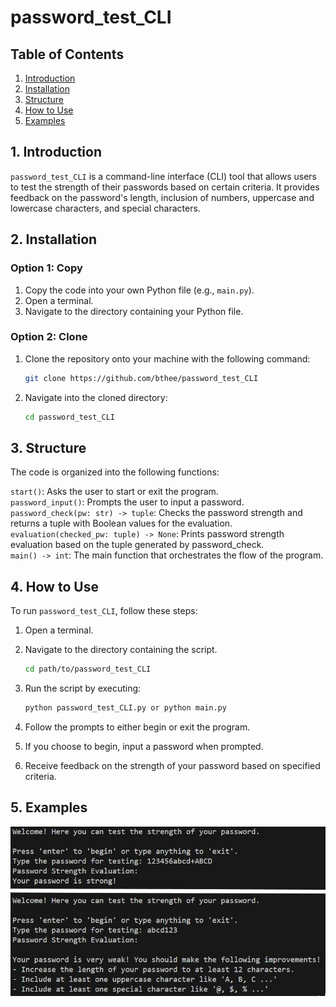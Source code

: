 # password_test_CLI

## Table of Contents

1. [Introduction](#introduction)
2. [Installation](#installation)
3. [Structure](#structure)
4. [How to Use](#how-to-use)
5. [Examples](#examples)

## 1. Introduction <a name="introduction"></a>

`password_test_CLI` is a command-line interface (CLI) tool that allows users to test the strength of their passwords based on certain criteria. It provides feedback on the password's length, inclusion of numbers, uppercase and lowercase characters, and special characters.

## 2. Installation <a name="installation"></a>

### Option 1: Copy

1. Copy the code into your own Python file (e.g., `main.py`).
2. Open a terminal.
3. Navigate to the directory containing your Python file.

### Option 2: Clone

1. Clone the repository onto your machine with the following command:

    ```bash
    git clone https://github.com/bthee/password_test_CLI
    ```

2. Navigate into the cloned directory:

    ```bash
    cd password_test_CLI
    ```

## 3. Structure <a name="structure"></a>

The code is organized into the following functions:

`start()`: Asks the user to start or exit the program.\
`password_input()`: Prompts the user to input a password.\
`password_check(pw: str) -> tuple`: Checks the password strength and returns a tuple with Boolean values for the evaluation.\
`evaluation(checked_pw: tuple) -> None`: Prints password strength evaluation based on the tuple generated by password_check.\
`main() -> int`: The main function that orchestrates the flow of the program.

## 4. How to Use <a name="how-to-use"></a>

To run `password_test_CLI`, follow these steps:

1. Open a terminal.
2. Navigate to the directory containing the script.

    ```bash
    cd path/to/password_test_CLI
    ```

3. Run the script by executing:

    ```bash
    python password_test_CLI.py or python main.py
    ```

4. Follow the prompts to either begin or exit the program.
5. If you choose to begin, input a password when prompted.
6. Receive feedback on the strength of your password based on specified criteria.

## 5. Examples <a name="examples"></a>

![Example Image](example.jpg)